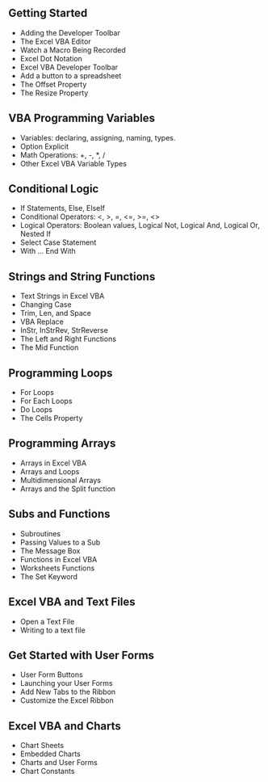 ## Getting Started
* Adding the Developer Toolbar
* The Excel VBA Editor
* Watch a Macro Being Recorded
* Excel Dot Notation
* Excel VBA Developer Toolbar
* Add a button to a spreadsheet
* The Offset Property
* The Resize Property

## VBA Programming Variables
* Variables: declaring, assigning, naming, types.
* Option Explicit
* Math Operations: +, -, *, /
* Other Excel VBA Variable Types

## Conditional Logic
* If Statements, Else, ElseIf
* Conditional Operators: <, >, =, <=, >=, <>
* Logical Operators: Boolean values, Logical Not, Logical And, Logical Or, Nested If
* Select Case Statement
* With ... End With

## Strings and String Functions
* Text Strings in Excel VBA
* Changing Case
* Trim, Len, and Space
* VBA Replace
* InStr, InStrRev, StrReverse
* The Left and Right Functions
* The Mid Function

## Programming Loops
* For Loops
* For Each Loops
* Do Loops
* The Cells Property

## Programming Arrays
* Arrays in Excel VBA
* Arrays and Loops
* Multidimensional Arrays
* Arrays and the Split function

## Subs and Functions
* Subroutines
* Passing Values to a Sub
* The Message Box
* Functions in Excel VBA
* Worksheets Functions
* The Set Keyword

## Excel VBA and Text Files
* Open a Text File
* Writing to a text file

## Get Started with User Forms
* User Form Buttons
* Launching your User Forms
* Add New Tabs to the Ribbon
* Customize the Excel Ribbon

## Excel VBA and Charts
* Chart Sheets
* Embedded Charts
* Charts and User Forms
* Chart Constants

